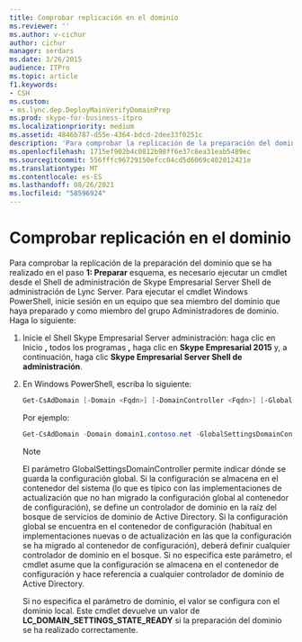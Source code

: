 ```yaml
---
title: Comprobar replicación en el dominio
ms.reviewer: ''
ms.author: v-cichur
author: cichur
manager: serdars
ms.date: 3/26/2015
audience: ITPro
ms.topic: article
f1.keywords:
- CSH
ms.custom:
- ms.lync.dep.DeployMainVerifyDomainPrep
ms.prod: skype-for-business-itpro
ms.localizationpriority: medium
ms.assetid: 4846b787-d55e-4364-bdcd-2dee33f0251c
description: 'Para comprobar la replicación de la preparación del dominio que se ha realizado en step 1: Prepare Schema, es necesario ejecutar un cmdlet desde el Shell de administración de Skype Empresarial Server Shell de administración de Lync Server. Para ejecutar el cmdlet Windows PowerShell, inicie sesión en un equipo que sea miembro del dominio que haya preparado y como miembro del grupo Administradores de dominio. Haga lo siguiente:'
ms.openlocfilehash: 1715ef902b4c0812b98ff6e37c8ea31eab5489ec
ms.sourcegitcommit: 556fffc96729150efcc04cd5d6069c402012421e
ms.translationtype: MT
ms.contentlocale: es-ES
ms.lasthandoff: 08/26/2021
ms.locfileid: "58596924"
---
```

# <a name="verify-replication-in-the-domain"></a>Comprobar replicación en el dominio
 
Para comprobar la replicación de la preparación del dominio que se ha realizado en el paso **1: Preparar** esquema, es necesario ejecutar un cmdlet desde el Shell de administración de Skype Empresarial Server Shell de administración de Lync Server. Para ejecutar el cmdlet Windows PowerShell, inicie sesión en un equipo que sea miembro del dominio que haya preparado y como miembro del grupo Administradores de dominio. Haga lo siguiente:
  
1. Inicie el Shell Skype Empresarial Server administración: haga clic en Inicio **,** todos los programas **,** haga clic en **Skype Empresarial 2015** y, a continuación, haga clic **Skype Empresarial Server Shell de administración**.
    
2. En Windows PowerShell, escriba lo siguiente:
    
   ```PowerShell
   Get-CsAdDomain [-Domain <Fqdn>] [-DomainController <Fqdn>] [-GlobalCatalog <Fqdn>] [-GlobalSettingsDomainController <Fqdn>]
   ```

    Por ejemplo:
    
   ```PowerShell
   Get-CsAdDomain -Domain domain1.contoso.net -GlobalSettingsDomainController dc01.domain1.contoso.com
   ```

    > [!NOTE]
    > El parámetro GlobalSettingsDomainController permite indicar dónde se guarda la configuración global. Si la configuración se almacena en el contenedor del sistema (lo que es típico con las implementaciones de actualización que no han migrado la configuración global al contenedor de configuración), se define un controlador de dominio en la raíz del bosque de servicios de dominio de Active Directory. Si la configuración global se encuentra en el contenedor de configuración (habitual en implementaciones nuevas o de actualización en las que la configuración se ha migrado al contenedor de configuración), deberá definir cualquier controlador de dominio en el bosque. Si no especifica este parámetro, el cmdlet asume que la configuración se almacena en el contenedor de configuración y hace referencia a cualquier controlador de dominio de Active Directory. 
  
    Si no especifica el parámetro de dominio, el valor se configura con el dominio local. Este cmdlet devuelve un valor de **LC_DOMAIN_SETTINGS_STATE_READY** si la preparación del dominio se ha realizado correctamente.
    


